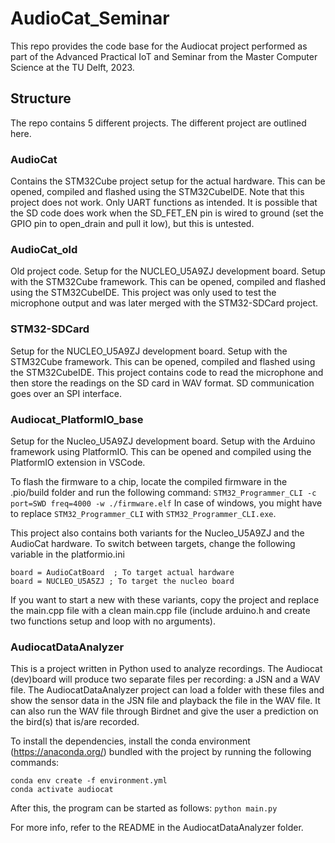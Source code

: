 # AudioCat_Seminar
This repo provides the code base for the Audiocat project performed as part of the Advanced Practical IoT and Seminar from the Master Computer Science at the TU Delft, 2023.

## Structure
The repo contains 5 different projects. The different project are outlined here.

### AudioCat
Contains the STM32Cube project setup for the actual hardware. This can be opened, compiled and flashed using the STM32CubeIDE. Note that this project does not work. Only UART functions as intended.
It is possible that the SD code does work when the SD_FET_EN pin is wired to ground (set the GPIO pin to open_drain and pull it low), but this is untested.

### AudioCat_old
Old project code. Setup for the NUCLEO_U5A9ZJ development board. Setup with the STM32Cube framework. This can be opened, compiled and flashed using the STM32CubeIDE. This project was only used to test the microphone output and was later merged with the STM32-SDCard project.

### STM32-SDCard
Setup for the NUCLEO_U5A9ZJ development board. Setup with the STM32Cube framework. This can be opened, compiled and flashed using the STM32CubeIDE. This project contains code to read the microphone and then store the readings on the SD card in WAV format. SD communication goes over an SPI interface.

### Audiocat_PlatformIO_base
Setup for the Nucleo_U5A9ZJ development board. Setup with the Arduino framework using PlatformIO. This can be opened and compiled using the PlatformIO extension in VSCode. 

To flash the firmware to a chip, locate the compiled firmware in the .pio/build folder and run the following command:
```STM32_Programmer_CLI -c port=SWD freq=4000 -w ./firmware.elf```
In case of windows, you might have to replace `STM32_Programmer_CLI` with `STM32_Programmer_CLI.exe`.

This project also contains both variants for the Nucleo_U5A9ZJ and the AudioCat hardware. To switch between targets, change the following variable in the platformio.ini
```
board = AudioCatBoard  ; To target actual hardware
board = NUCLEO_U5A5ZJ ; To target the nucleo board
```

If you want to start a new with these variants, copy the project and replace the main.cpp file with a clean main.cpp file (include arduino.h and create two functions setup and loop with no arguments).

### AudiocatDataAnalyzer
This is a project written in Python used to analyze recordings. The Audiocat (dev)board will produce two separate files per recording: a JSN and a WAV file. The AudiocatDataAnalyzer project can load a folder with these files and show the sensor data in the JSN file and playback the file in the WAV file. It can also run the WAV file through Birdnet and give the user a prediction on the bird(s) that is/are recorded.

To install the dependencies, install the conda environment (https://anaconda.org/) bundled with the project by running the following commands:
```
conda env create -f environment.yml
conda activate audiocat
```

After this, the program can be started as follows:
```python main.py```

For more info, refer to the README in the AudiocatDataAnalyzer folder.
